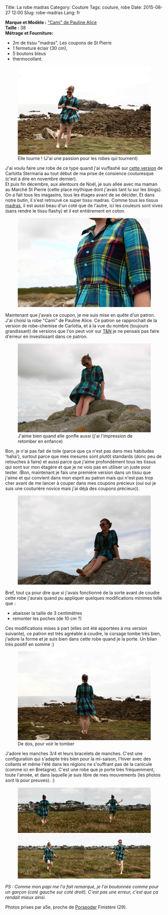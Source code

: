 Title: La robe madras
Category: Couture
Tags: couture, robe
Date: 2015-08-27 12:00
Slug: robe-madras
Lang: fr


**Marque et Modèle :** ["Cami" de Pauline Alice](http://www.paulinealicepatterns.com/robe-cami) <br>
**Taille :** 38 <br>
**Métrage et Fourniture:** <br>
- 2m de tissu "madras", Les coupons de St Pierre <br>
- 1 fermeture éclair (30 cm), <br>
- 5 boutons bleus <br>
- thermocollant. <br>

<figure>
	<img src="/images/robe_madras_tourne.JPG" alt="robe madras">
	<figcaption> Elle tourne ! (J'ai une passion pour les robes qui tournent)</figcaption>
</figure>

J'ai voulu faire une robe de ce type quand j'ai vu/flashé sur [cette version](http://www.carlottastermaria.fr/blog/fr/de-la-robe-chemise/) de Carlotta Stermaria au tout début de ma prise de consience couturesque (c'est à dire en novembre dernier).  
Et puis fin décembre, aux alentours de Noël, je suis allée avec ma maman au Marché St Pierre (cette place mythique dont j'avais tant lu sur les blogs). On a fait tous les magasins, tous les étages avant de se décider. Et dans notre butin, il s'est retrouvé ce super tissu madras. Comme tous les tissus [madras](https://fr.wikipedia.org/wiki/Madras_%28tissu%29), il est aussi beau d'un coté que de l'autre, ici les couleurs sont vives (sans rendre le tissu flashy) et il est entièrement en coton. 

<figure>
	<img src="/images/robe_madras_corsage.JPG" alt="corsage robe madras">
</figure>

Maintenant que j'avais ce coupon, je me suis mise en quête d'un patron. J'ai choisi la robe "Cami" de Pauline Alice. Ce patron se rapprochait de la version de robe-chemise de Carlotta, et à la vue du nombre (toujours grandissant) de versions que l'on peut voir sur [T&N](http://www.threadandneedles.fr/) je ne pensais pas faire d'erreur en investissant dans ce patron. 

<figure>
	<img src="/images/robe_madras_gonfle.JPG" alt="robe madras glonflante">
	<figcaption> J'aime bien quand elle gonfle aussi (j'ai l'impression de retomber en enfance)</figcaption>
</figure>

Bon, je n'ai pas fait de toile (parce que ça n'est pas dans mes habitudes 'haha'), surtout parce que mes mesures sont plutôt standards (donc peu de retouches à faire) et aussi parce que j'aime profondément tous les tissus qui sont sur mon étagère et que je ne vois pas en utiliser un juste pour tester. (Bon, maintenant je fais une première version dans un tissu que j'aime et qui convient dans mon esprit au patron mais qui n'est pas trop cher avant de me lancer à couper dans mes coupons précieux (oui oui je suis une couturière novice mais j'ai déjà des coupons précieux)).

<figure>
	<img src="/images/robe_madras_face.JPG" alt="robe madras sur un rocher">
</figure>

Bref, tout ça pour dire que si j'avais fonctionné de la sorte avant de coudre cette robe j'aurais quand pu appliquer quelques modifications minimes telle que : 
- abaisser la taille de 3 centimètres
- remonter les poches (de 10 cm ?)

Ces modifications mises à part (elles ont été apportées à ma version suivante), ce patron est très agréable à coudre, le corsage tombe très bien, j'adore la forme et je suis bien dans cette robe quand je la porte. Un bilan très positif en somme :)
<figure>
	<img src="/images/robe_madras_dos.JPG" alt="robe madras de dos">
	<figcaption> De dos, pour voir le tomber </figcaption>
</figure>

J'adore les manches 3/4 et leurs bracelets de manches. C'est une configuration qui s'adapte très bien pour la mi-saison, l'hiver avec des collants et même l'été dans les régions ne s'ouffrant pas de la canicule (comme ici en Bretagne). 
C'est une robe que je porte très fréquemment, toute l'année, et dans laquelle je suis libre de mes mouvements (les photos sont là pour preuves). :)

<figure>
	<img src="/images/robe_madras_dos_test2.png" alt="robe madras">
</figure>

*PS : Comme mon papi me l'a fait remarqué, je l'ai boutonnée comme pour un garçon (coté gauche sur coté droit). C'est pas une erreur, c'est que ça rendait mieux ainsi.*

Photos prises par a5e, proche de [Porspoder](https://fr.wikipedia.org/wiki/Porspoder) Finistère (29). 